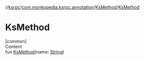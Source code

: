 //[ksrpc](../../index.md)/[com.monkopedia.ksrpc.annotation](../index.md)/[KsMethod](index.md)/[KsMethod](-ks-method.md)



# KsMethod  
[common]  
Content  
fun [KsMethod](-ks-method.md)(name: [String](https://kotlinlang.org/api/latest/jvm/stdlib/kotlin/-string/index.html))  



